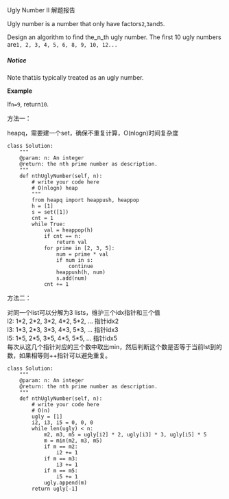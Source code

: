 Ugly Number II 解题报告

Ugly number is a number that only have factors`2`,`3`and`5`.

Design an algorithm to find the\_n\_th ugly number. The first 10 ugly numbers are`1, 2, 3, 4, 5, 6, 8, 9, 10, 12...`

##### Notice

Note that`1`is typically treated as an ugly number.

**Example**

If`n=9`, return`10`.

方法一：

heapq，需要建一个set，确保不重复计算，O\(nlogn\)时间复杂度

```
class Solution:
    """
    @param: n: An integer
    @return: the nth prime number as description.
    """
    def nthUglyNumber(self, n):
        # write your code here
        # O(nlogn) heap
        """
        from heapq import heappush, heappop
        h = [1]
        s = set([1])
        cnt = 1
        while True:
            val = heappop(h)
            if cnt == n:
                return val
            for prime in [2, 3, 5]:
                num = prime * val
                if num in s:
                    continue
                heappush(h, num)
                s.add(num)
            cnt += 1
```

方法二：

对同一个list可以分解为3 lists，维护三个idx指针和三个值  
l2: 1\*2, 2\*2, 3\*2, 4\*2, 5\*2, ... 指针idx2  
l3: 1\*3, 2\*3, 3\*3, 4\*3, 5\*3, ... 指针idx3  
l5: 1\*5, 2\*5, 3\*5, 4\*5, 5\*5, ... 指针idx5  
每次从这几个指针对应的三个数中取出min，然后判断这个数是否等于当前lst到的数，如果相等则++指针可以避免重复。

```
class Solution:
    """
    @param: n: An integer
    @return: the nth prime number as description.
    """
    def nthUglyNumber(self, n):
        # write your code here
        # O(n)
        ugly = [1]
        i2, i3, i5 = 0, 0, 0
        while len(ugly) < n:
            m2, m3, m5 = ugly[i2] * 2, ugly[i3] * 3, ugly[i5] * 5
            m = min(m2, m3, m5)
            if m == m2:
                i2 += 1
            if m == m3:
                i3 += 1
            if m == m5:
                i5 += 1
            ugly.append(m)
        return ugly[-1]
```



